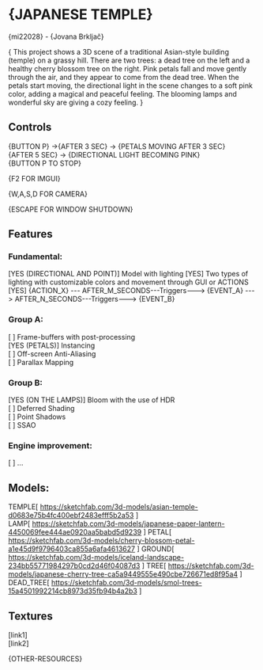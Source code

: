 # {JAPANESE TEMPLE}

{mi22028} - {Jovana Brkljač}  


{
This project shows a 3D scene of a traditional Asian-style 
building (temple) on a grassy hill.
There are two trees: a dead tree on the left and a healthy cherry blossom tree on the right. 
Pink petals fall and move gently through the air, and they appear to come from the dead tree. 
When the petals start moving, the directional light in the scene changes to a soft pink color, adding a magical and peaceful feeling.
The blooming lamps and wonderful sky are giving a cozy feeling.
}

## Controls

{BUTTON P} ->{AFTER 3 SEC} -> {PETALS MOVING AFTER 3 SEC}  
{AFTER 5 SEC} -> {DIRECTIONAL LIGHT BECOMING PINK}   
{BUTTON P TO STOP}

{F2 FOR IMGUI}

{W,A,S,D FOR CAMERA}

{ESCAPE FOR WINDOW SHUTDOWN}

## Features

### Fundamental:

[YES (DIRECTIONAL AND POINT)] Model with lighting
[YES] Two types of lighting with customizable colors and movement through GUI or ACTIONS
[YES] {ACTION_X} --- AFTER_M_SECONDS---Triggers---> {EVENT_A} ---> AFTER_N_SECONDS---Triggers---> {EVENT_B}

### Group A:

[ ] Frame-buffers with post-processing   
[YES (PETALS)] Instancing  
[ ] Off-screen Anti-Aliasing  
[ ] Parallax Mapping

### Group B:
[YES (ON THE LAMPS)] Bloom with the use of HDR  
[ ] Deferred Shading  
[ ] Point Shadows  
[ ] SSAO

### Engine improvement:

[ ] ...

## Models:

TEMPLE[ https://sketchfab.com/3d-models/asian-temple-d0683e75b4fc400ebf2483efff5b2a53 ]   
LAMP[ https://sketchfab.com/3d-models/japanese-paper-lantern-4450069fee444ae0920aa5babd5d9239 ]
PETAL[ https://sketchfab.com/3d-models/cherry-blossom-petal-a1e45d9f9796403ca855a6afa4613627 ]
GROUND[ https://sketchfab.com/3d-models/iceland-landscape-234bb55771984297b0cd2d46f04087d3 ]
TREE[ https://sketchfab.com/3d-models/japanese-cherry-tree-ca5a9449555e490cbe726671ed8f95a4 ]
DEAD_TREE[ https://sketchfab.com/3d-models/smol-trees-15a4501992214cb8973d35fb94b4a2b3 ]

## Textures

[link1]  
[link2]

{OTHER-RESOURCES}
